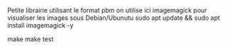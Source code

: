 Petite librairie utilisant le format pbm 
on utilise ici imagemagick pour visualiser les images
sous Debian/Ubunutu
sudo apt update && sudo apt install imagemagick -y


make
make test
